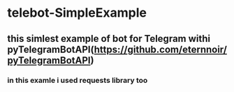 # telebot-SimpleExample
## this simlest example of bot for Telegram withi **pyTelegramBotAPI**(https://github.com/eternnoir/pyTelegramBotAPI)
### in this examle i used requests library too
